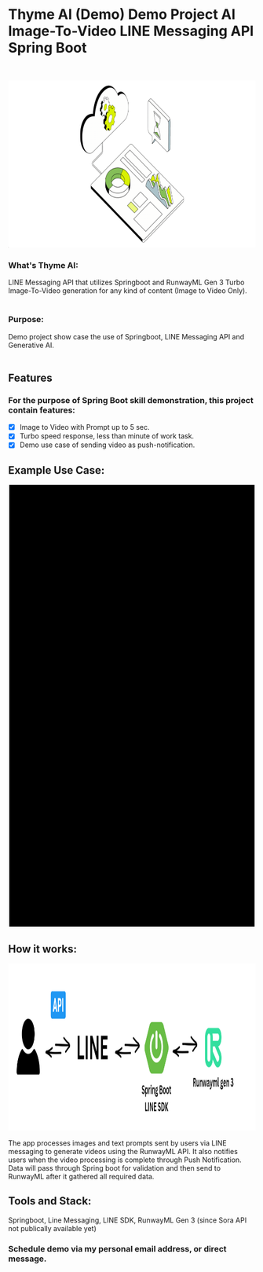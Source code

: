 <p align="center">
  <h1>Thyme AI (Demo) Demo Project AI Image-To-Video LINE Messaging API Spring Boot</h1><br>
</p>
<p align="center">
  <img src="https://github.com/lattebbrook/thymeai/blob/main/logo.png" width="900" height="340">
</p>
<p>
  <h3>What's Thyme AI:</h3>
  LINE Messaging API that utilizes Springboot and RunwayML Gen 3 Turbo Image-To-Video generation for any kind of content (Image to Video Only).<br><br>
  <h3>Purpose:</h3>
  Demo project show case the use of Springboot, LINE Messaging API and Generative AI.
  <br><br>
  <h2> Features </h2>
  <h3>For the purpose of Spring Boot skill demonstration, this project contain features: </h3>
  
  - [x] Image to Video with Prompt up to 5 sec.
  - [x] Turbo speed response, less than minute of work task.
  - [x] Demo use case of sending video as push-notification.

  <h2>Example Use Case:</h2>
  <p align="center">
  <img src="https://github.com/lattebbrook/thymeai/blob/main/thyme-ai-demo.gif" width="500" height="900">
  </p>
</p>

<h2>How it works:</h2>
<p align="center">
  <img src="https://github.com/lattebbrook/thymeai/blob/main/LINE.png" width="900" height="340">
</p>
The app processes images and text prompts sent by users via LINE messaging to generate videos using the RunwayML API. It also notifies users when the video processing is complete through Push Notification. Data will pass through Spring boot for validation and then send to RunwayML after it gathered all required data.


<h2>Tools and Stack:</h2>
Springboot, Line Messaging, LINE SDK, RunwayML Gen 3 (since Sora API not publically available yet)

<h3> Schedule demo via my personal email address, or direct message. </h3>
